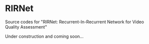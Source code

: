 # RIRNet
Source codes for "RIRNet: Recurrent-In-Recurrent Network for Video Quality Assessment"

Under construction and coming soon...
